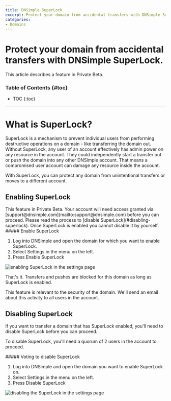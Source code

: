 ```yaml
---
title: DNSimple SuperLock
excerpt: Protect your domain from accidental transfers with DNSimple SuperLock.
categories:
- Domains
---
```


# Protect your domain from accidental transfers with DNSimple SuperLock.

<info>
This article describes a feature in Private Beta.
</info>

### Table of Contents {#toc}

* TOC
{:toc}

---

# What is SuperLock?

SuperLock is a mechanism to prevent individual users from performing destructive operations on a domain - like transferring the domain out. Without SuperLock, any user of an account effectively has admin power on any resource in the account. They could independently start a transfer out or push the domain into any other DNSimple account. That means a compromised user account can damage any resource inside the account.

With SuperLock, you can protect any domain from unintentional transfers or moves to a different account.

## Enabling SuperLock

<info>
This feature in Private Beta. Your account will need access granted via [support@dnsimple.com](mailto:support@dnsimple.com) before you can proceed.
</info>

<warning>
Please read the process to [disable SuperLock](#disabling-superlock). Once SuperLock is enabled you cannot disable it by yourself.
</warning>


<div class="section-steps" markdown="1">
##### Enable SuperLock

1. Log into DNSimple and open the domain for which you want to enable SuperLock.
1. Select <label>Settings</label> in the menu on the left.
1. Press <label>Enable SuperLock</label>
</div>

![enabling SuperLock in the settings page](/files/superlock-not-enabled.png)

That's it. Transfers and pushes are blocked for this domain as long as SuperLock is enabled.

This feature is relevant to the security of the domain. We'll send an email about this activity to all users in the account.

## Disabling SuperLock

If you want to transfer a domain that has SuperLock enabled, you'll need to disable SuperLock before you can proceed.

To disable SuperLock, you'll need a quorum of 2 users in the account to proceed.

<div class="section-steps" markdown="1">
##### Voting to disable SuperLock

1. Log into DNSimple and open the domain you want to enable SuperLock on.
1. Select <label>Settings</label> in the menu on the left.
1. Press <label>Disable SuperLock</label>
</div>

![disabling the SuperLock in the settings page](/files/superlock-voted.png)
